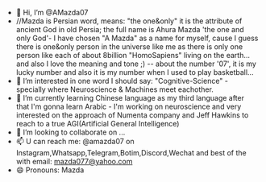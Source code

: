 - 👋 Hi, I’m @AMazda07
- //Mazda is Persian word, means: "the one&only" it is the attribute of ancient God in old Persia; the full name is Ahura Mazda 'the one and only God'- I have chosen "A Mazda" as a name for myself, cause I guess there is one&only person in the universe like me as there is only one person like each of about 8billion "HomoSapiens" living on the earth... and also I love the meaning and tone ;) -- about the number '07', it is my lucky number and also it is my number when I used to play basketball...
- 👀 I’m interested in one word I should say: "Cognitive-Science" - specially where Neuroscience & Machines meet eachother.
- 🌱 I’m currently learning Chinese language as my third language after that I'm gonna learn Arabic - I'm working on neuroscience and very interested on the approach of Numenta company and Jeff Hawkins to reach to a true AGI(Artificial General Intelligence)
- 💞️ I’m looking to collaborate on ...
- 📫 U can reach me: @amazda07 on Instagram,Whatsapp,Telegram,Botim,Discord,Wechat and best of the with email: mazda077@yahoo.com
- 😄 Pronouns: Mazda

<!---
AMazda07/AMazda07 is a ✨ special ✨ repository because its `README.md` (this file) appears on your GitHub profile.
You can click the Preview link to take a look at your changes.
--->
